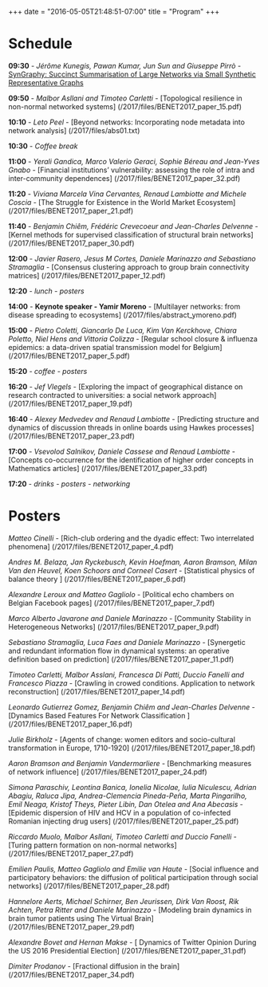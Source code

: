 +++
date = "2016-05-05T21:48:51-07:00"
title = "Program"
+++

# Schedule 

**09:30** - *Jérôme Kunegis, Pawan Kumar, Jun Sun and Giuseppe Pirrò* - [SynGraphy: Succinct Summarisation of Large Networks via Small Synthetic Representative Graphs](/2017/files/BENET2017_paper_1.pdf)

**09:50** - *Malbor Asllani and Timoteo Carletti* - [Topological resilience in non-normal networked systems] (/2017/files/BENET2017_paper_15.pdf)

**10:10** - *Leto Peel* - [Beyond networks: Incorporating node metadata into network analysis] (/2017/files/abs01.txt)


**10:30** - *Coffee break*

**11:00** - *Yerali Gandica, Marco Valerio Geraci, Sophie Béreau and Jean-Yves Gnabo* - [Financial institutions’ vulnerability: assessing the role of intra and inter-community dependences] (/2017/files/BENET2017_paper_32.pdf)

**11:20** - *Viviana Marcela Vina Cervantes, Renaud Lambiotte and Michele Coscia* - [The Struggle for Existence in the World Market Ecosystem] (/2017/files/BENET2017_paper_21.pdf)

**11:40** - *Benjamin Chiêm, Frédéric Crevecoeur and Jean-Charles Delvenne* - [Kernel methods for supervised classification of structural brain networks] (/2017/files/BENET2017_paper_30.pdf)

**12:00** - *Javier Rasero, Jesus M Cortes, Daniele Marinazzo and Sebastiano Stramaglia* - [Consensus clustering approach to group brain connectivity matrices] (/2017/files/BENET2017_paper_12.pdf)


**12:20** - *lunch - posters*

**14:00** - **Keynote speaker - Yamir Moreno** - [Multilayer networks: from disease spreading to ecosystems] (/2017/files/abstract_ymoreno.pdf)

**15:00** - *Pietro Coletti, Giancarlo De Luca, Kim Van Kerckhove, Chiara Poletto, Niel Hens and Vittoria Colizza* - [Regular school closure & influenza epidemics: a data-driven spatial transmission model for Belgium] (/2017/files/BENET2017_paper_5.pdf)

**15:20** - *coffee - posters*

**16:20** - *Jef Vlegels* - [Exploring the impact of geographical distance on research contracted to universities: a social network approach] (/2017/files/BENET2017_paper_19.pdf)

**16:40** - *Alexey Medvedev and Renaud Lambiotte* - [Predicting structure and dynamics of discussion threads in online boards using Hawkes processes] (/2017/files/BENET2017_paper_23.pdf)

**17:00** - *Vsevolod Salnikov, Daniele Cassese and Renaud Lambiotte* - [Concepts co-occurrence for the identification of higher order concepts in Mathematics articles] (/2017/files/BENET2017_paper_33.pdf)

**17:20** - *drinks - posters - networking*
 
# Posters

*Matteo Cinelli* - [Rich-club ordering and the dyadic effect: Two interrelated phenomena] (/2017/files/BENET2017_paper_4.pdf)

*Andres M. Belaza, Jan Ryckebusch, Kevin Hoefman, Aaron Bramson, Milan Van den Heuvel, Koen Schoors and Corneel Casert* - [Statistical physics of balance theory	] (/2017/files/BENET2017_paper_6.pdf)

*Alexandre Leroux and Matteo Gagliolo* - [Political echo chambers on Belgian Facebook pages] (/2017/files/BENET2017_paper_7.pdf)

*Marco Alberto Javarone and Daniele Marinazzo* - [Community Stability in Heterogeneous Networks] (/2017/files/BENET2017_paper_9.pdf)

*Sebastiano Stramaglia, Luca Faes and Daniele Marinazzo* - [Synergetic and redundant information flow in dynamical systems: an operative definition based on prediction] (/2017/files/BENET2017_paper_11.pdf)

*Timoteo Carletti, Malbor Asslani, Francesca Di Patti, Duccio Fanelli and Francesco Piazza* - [Crawling in crowed conditions. Application to network reconstruction] (/2017/files/BENET2017_paper_14.pdf)

*Leonardo Gutierrez Gomez, Benjamin Chiêm and Jean-Charles Delvenne* - [Dynamics Based Features For Network Classification ] (/2017/files/BENET2017_paper_16.pdf)

*Julie Birkholz* - [Agents of change: women editors and socio-cultural transformation in Europe, 1710-1920] (/2017/files/BENET2017_paper_18.pdf)

*Aaron Bramson and Benjamin Vandermarliere* - [Benchmarking measures of network influence] (/2017/files/BENET2017_paper_24.pdf)

*Simona Paraschiv, Leontina Banica, Ionelia Nicolae, Iulia Niculescu, Adrian Abagiu, Raluca Jipa, Andrea-Clemencia Pineda-Peña, Marta Pingarilho, Emil Neaga, Kristof Theys, Pieter Libin, Dan Otelea and Ana Abecasis* - [Epidemic dispersion of HIV and HCV in a population of co-infected Romanian injecting drug users] (/2017/files/BENET2017_paper_25.pdf)

*Riccardo Muolo, Malbor Asllani, Timoteo Carletti and Duccio Fanelli* - [Turing pattern formation on non-normal networks] (/2017/files/BENET2017_paper_27.pdf)

*Emilien Paulis, Matteo Gagliolo and Emilie van Haute* - [Social influence and participatory behaviors: the diffusion of political participation through social networks] (/2017/files/BENET2017_paper_28.pdf)

*Hannelore Aerts, Michael Schirner, Ben Jeurissen, Dirk Van Roost, Rik Achten, Petra Ritter and Daniele Marinazzo* - [Modeling brain dynamics in brain tumor patients using The Virtual Brain] (/2017/files/BENET2017_paper_29.pdf)

*Alexandre Bovet and Hernan Makse* - [	Dynamics of Twitter Opinion During the US 2016 Presidential Election] (/2017/files/BENET2017_paper_31.pdf)

*Dimiter Prodanov* - [Fractional diffusion in the brain] (/2017/files/BENET2017_paper_34.pdf)

